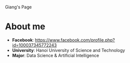Giang's Page
# About me
* **Facebook**: https://www.facebook.com/profile.php?id=100037345772243
* **University**: Hanoi University of Science and Technology
* **Major**: Data Science & Artificial Intelligence
